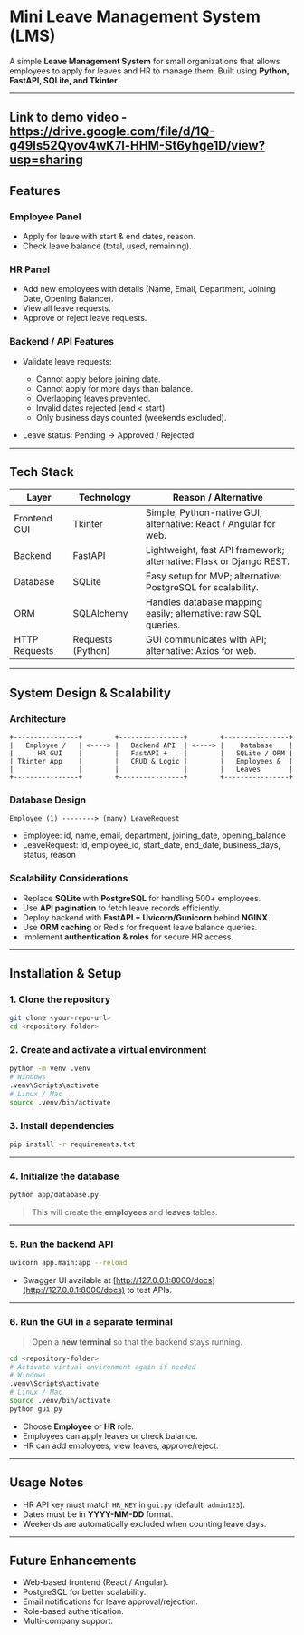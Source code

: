 # Mini Leave Management System (LMS)

A simple **Leave Management System** for small organizations that allows employees to apply for leaves and HR to manage them. Built using **Python, FastAPI, SQLite, and Tkinter**.

---
## Link to demo video - https://drive.google.com/file/d/1Q-g49Is52Qyov4wK7l-HHM-St6yhge1D/view?usp=sharing 

## **Features**

### Employee Panel

* Apply for leave with start & end dates, reason.
* Check leave balance (total, used, remaining).

### HR Panel

* Add new employees with details (Name, Email, Department, Joining Date, Opening Balance).
* View all leave requests.
* Approve or reject leave requests.

### Backend / API Features

* Validate leave requests:

  * Cannot apply before joining date.
  * Cannot apply for more days than balance.
  * Overlapping leaves prevented.
  * Invalid dates rejected (end < start).
  * Only business days counted (weekends excluded).
* Leave status: Pending → Approved / Rejected.

---

## **Tech Stack**

| Layer         | Technology        | Reason / Alternative                                                |
| ------------- | ----------------- | ------------------------------------------------------------------- |
| Frontend GUI  | Tkinter           | Simple, Python-native GUI; alternative: React / Angular for web.    |
| Backend       | FastAPI           | Lightweight, fast API framework; alternative: Flask or Django REST. |
| Database      | SQLite            | Easy setup for MVP; alternative: PostgreSQL for scalability.        |
| ORM           | SQLAlchemy        | Handles database mapping easily; alternative: raw SQL queries.      |
| HTTP Requests | Requests (Python) | GUI communicates with API; alternative: Axios for web.              |

---

## **System Design & Scalability**

### **Architecture**

```
+----------------+        +----------------+        +----------------+
|   Employee /   | <----> |   Backend API  | <----> |    Database    |
|      HR GUI    |        |   FastAPI +    |        |   SQLite / ORM |
| Tkinter App    |        |   CRUD & Logic |        |   Employees &  |
|                |        |                |        |   Leaves       |
+----------------+        +----------------+        +----------------+
```

### **Database Design**

```
Employee (1) --------> (many) LeaveRequest
```

* Employee: id, name, email, department, joining\_date, opening\_balance
* LeaveRequest: id, employee\_id, start\_date, end\_date, business\_days, status, reason

### **Scalability Considerations**

* Replace **SQLite** with **PostgreSQL** for handling 500+ employees.
* Use **API pagination** to fetch leave records efficiently.
* Deploy backend with **FastAPI + Uvicorn/Gunicorn** behind **NGINX**.
* Use **ORM caching** or Redis for frequent leave balance queries.
* Implement **authentication & roles** for secure HR access.

---

## **Installation & Setup**

### **1. Clone the repository**

```bash
git clone <your-repo-url>
cd <repository-folder>
```

### **2. Create and activate a virtual environment**

```bash
python -m venv .venv
# Windows
.venv\Scripts\activate
# Linux / Mac
source .venv/bin/activate
```

### **3. Install dependencies**

```bash
pip install -r requirements.txt
```

---

### **4. Initialize the database**

```bash
python app/database.py
```

> This will create the **employees** and **leaves** tables.

---

### **5. Run the backend API**

```bash
uvicorn app.main:app --reload
```

* Swagger UI available at [http://127.0.0.1:8000/docs](http://127.0.0.1:8000/docs) to test APIs.

---

### **6. Run the GUI in a separate terminal**

> Open a **new terminal** so that the backend stays running.

```bash
cd <repository-folder>
# Activate virtual environment again if needed
# Windows
.venv\Scripts\activate
# Linux / Mac
source .venv/bin/activate
python gui.py
```

* Choose **Employee** or **HR** role.
* Employees can apply leaves or check balance.
* HR can add employees, view leaves, approve/reject.

---

## **Usage Notes**

* HR API key must match `HR_KEY` in `gui.py` (default: `admin123`).
* Dates must be in **YYYY-MM-DD** format.
* Weekends are automatically excluded when counting leave days.

---

## **Future Enhancements**

* Web-based frontend (React / Angular).
* PostgreSQL for better scalability.
* Email notifications for leave approval/rejection.
* Role-based authentication.
* Multi-company support.





